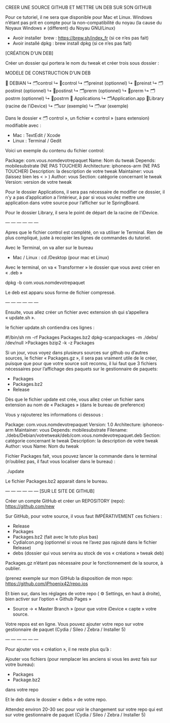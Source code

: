 CREER UNE SOURCE GITHUB ET METTRE UN DEB SUR SON GITHUB

Pour ce tutoriel, il ne sera que disponible pour Mac et Linux.
Windows n’étant pas prit en compte pour la non-compatibilité du noyau (la cause du Noyaux Windows ≠ (different) du Noyau GNU/Linux)

- Avoir installer  brew : https://brew.sh/index_fr (si ce n’es pas fait)
- Avoir installé dpkg : brew install dpkg (si ce n’es pas fait)

[CRÉATION D’UN DEB] 

Créer un dossier qui portera le nom du tweak et créer trois sous dossier :

MODELE DE CONSTRUCTION D’UN DEB

📂 DEBIAN
 ↳ 🗂control
    ↳ 📄control 
 ↳ 🗂preinst (optionnel)
    ↳ 📄preinst
 ↳ 🗂postinst (optionnel)
    ↳ 📄postinst
 ↳ 🗂prerm (optionnel)
    ↳ 📄prerm
 ↳ 🗂postrm (optionnel)
    ↳ 📄postrm
📂 Applications
 ↳ 🗂Application.app
📂Library (racine de l’iDevice)
 ↳ 🗂usr (exemple)
 ↳ 🗂var (exemple)


Dans le dossier « 🗂 control », un fichier « control » (sans extension)  modifiable avec : 
- Mac : TextEdit / Xcode 
- Linux : Terminal / Gedit

Voici un exemple du contenu du fichier control:

Package: com.vous.nomdevotrepaquet
Name: Nom du tweak
Depends: mobilesubstrate (NE PAS TOUCHER)
Architecture: iphoneos-arm (NE PAS TOUCHER)
Description: la description de votre tweak
Maintainer: vous <votre adresse mail> (laissez bien les < > )
Author: vous
Section: catégorie concernant le tweak
Version: version de votre tweak


Pour le dossier Applications, il sera pas nécessaire de modifier ce dossier, il n’y a pas d’application a l’intérieur, à par si vous voulez mettre une application dans votre source pour l’afficher sur le SpringBoard.

Pour le dossier Library, il sera le point de départ de la racine de l’iDevice.

— — — — — — 

Apres que le fichier control est complété, on va utiliser le Terminal.
Rien de plus compliqué, juste à recopier les lignes de commandes du tutoriel.

Avec le Terminal, on va aller sur le bureau

- Mac / Linux : cd /Desktop (pour mac et Linux)

Avec le terminal, on va « Transformer » le dossier que vous avez créer en « .deb » 

dpkg -b com.vous.nomdevotrepaquet

Le deb est apparu sous forme de fichier compressé.

— — — — — —

Ensuite, vous allez créer un fichier avec extension sh qui s’appellera « update.sh ».

le fichier update.sh contiendra ces lignes :

#!/bin/sh
rm -rf Packages Packages.bz2
dpkg-scanpackages -m ./debs/ /dev/null >Packages
bzip2 -k -z Packages 


Si un jour, vous voyez dans plusieurs sources sur github ou d’autres sources, le fichier « Packages.gz », il sera pas vraiment utile de le créer, puisque que pour que votre source soit reconnu, il lui faut que 3 fichiers nécessaires  pour l’affichage des paquets sur le gestionnaire de paquets: 

- Packages
- Packages.bz2
- Release



Dès que le fichier update est crée, vous allez créer un fichier sans extension au nom de « Packages » (dans le bureau de preference)

Vous y rajouterez les informations ci dessous : 

Package: com.vous.nomdevotrepaquet
Version: 1.0
Architecture: iphoneos-arm
Maintainer: vous <votre adresse mail>
Depends: mobilesubstrate
Filename: ./debs/Debian/votretweak/deb/com.vous.nomdevotrepaquet.deb
Section: catégorie concernant le tweak
Description: la description de votre tweak
Author: vous <votre adresse mail>
Name: Nom du tweak



Fichier Packages fait, vous pouvez lancer la commande dans le terminal (n’oubliez pas, il faut vous localiser dans le bureau) :

 ./update

Le fichier Packages.bz2 apparait dans le bureau.

— — — — — —
[SUR LE SITE DE GITHUB] 

Créer un compte GitHub et créer un REPOSITORY (repo):
https://github.com/new


Sur GitHub, pour votre source, il vous faut IMPÉRATIVEMENT ces fichiers : 

- Release
- Packages
- Packages.bz2 (fait avec le tuto plus bas)
- CydiaIcon.png (optionnel si vous ne l’avez pas rajouté dans le fichier Release)
- debs (dossier qui vous servira au stock de vos « créations » tweak deb)

Packages.gz n’étant pas nécessaire pour le fonctionnement de la source, à oublier.

(prenez exemple sur mon GitHub la disposition de mon repo: https://github.com/iPhoenix42/repo.ios

Et bien sur, dans les réglages de votre repo ( ⚙ Settings, en haut à droite), bien activer sur l’option « Github Pages » 
- Source -> « Master Branch » (pour que votre iDevice « capte » votre source.

Votre repos est en ligne.
Vous pouvez ajouter votre repo sur votre gestionnaire de paquet (Cydia / Sileo / Zebra / Installer 5)

— — — — — —


Pour ajouter vos « création », il ne reste plus qu’à : 

Ajouter vos fichiers (pour remplacer les anciens si vous les avez fais sur votre bureau):

- Packages
- Package.bz2 

dans votre repo

Et le deb dans le dossier « debs » de votre repo.

Attendez environ 20-30 sec pour voir le changement sur votre repo qui est sur votre gestionnaire de paquet (Cydia / Sileo / Zebra / Installer 5)
